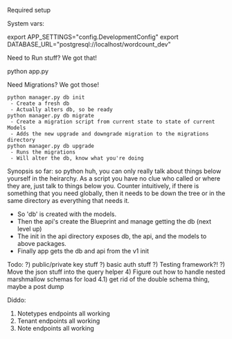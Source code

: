 Required setup


System vars:

export APP_SETTINGS="config.DevelopmentConfig"
export DATABASE_URL="postgresql://localhost/wordcount_dev"



Need to Run stuff? We got that!

python app.py


Need Migrations? We got those!

    python manager.py db init
     - Create a fresh db
     - Actually alters db, so be ready
    python manager.py db migrate
     - Create a migration script from current state to state of current Models
     - Adds the new upgrade and downgrade migration to the migrations directory
    python manager.py db upgrade
     - Runs the migrations
     - Will alter the db, know what you're doing




Synopsis so far:
so python huh, you can only really talk about things below yourself in the heirarchy.
As a script you have no clue who called or where they are, just talk to things below you.
Counter intuitively, if there is something that you need globally, then it needs to be down the tree or in
the same directory as everything that needs it.

 - So 'db' is created with the models.
 - Then the api's create the Blueprint and manage getting the db (next level up)
  - The init in the api directory exposes db, the api, and the models to above packages.
 - Finally app gets the db and api from the v1 init


Todo:
?) public/private key stuff
?) basic auth stuff
?) Testing framework?!
?) Move the json stuff into the query helper
4) Figure out how to handle nested marshmallow schemas for load
 4.1) get rid of the double schema thing, maybe a post dump


Diddo:
1) Notetypes endpoints all working
2) Tenant endpoints all working
2) Note endpoints all working